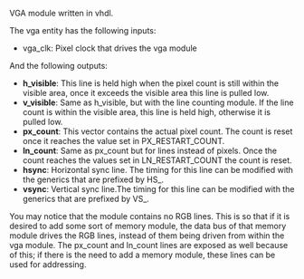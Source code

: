 VGA module written in vhdl.

The vga entity has the following inputs:
- vga_clk: Pixel clock that drives the vga module

And the following outputs:
- **h_visible**: This line is held high when the pixel count is still within the visible area, once it exceeds the visible area this line is pulled low.
- **v_visible**: Same as h_visible, but with the line counting module. If the line count is within the visible area, this line is held high, otherwise it is pulled low.
- **px_count**: This vector contains the actual pixel count. The count is reset once it reaches the value set in PX_RESTART_COUNT.
- **ln_count**: Same as px_count but for lines instead of pixels. Once the count reaches the values set in LN_RESTART_COUNT the count is reset.
- **hsync**: Horizontal sync line. The timing for this line can be modified with the generics that are prefixed by HS_.
- **vsync**: Vertical sync line.The timing for this line can be modified with the generics that are prefixed by VS_.

You may notice that the module contains no RGB lines. This is so that if it is desired to add some sort of memory module, the data bus of that memory module drives the RGB lines, instead of them being driven from within the vga module. The px_count and ln_count lines are exposed as well because of this; if there is the need to add a memory module, these lines can be used for addressing.